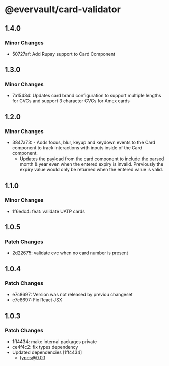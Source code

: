 # @evervault/card-validator

## 1.4.0

### Minor Changes

- 50727af: Add Rupay support to Card Component

## 1.3.0

### Minor Changes

- 7a15434: Updates card brand configuration to support multiple lengths for CVCs and support 3 character CVCs for Amex cards

## 1.2.0

### Minor Changes

- 3847a73: - Adds focus, blur, keyup and keydown events to the Card component to track interactions with inputs inside of the Card component.
  - Updates the payload from the card component to include the parsed month & year even when the entered expiry is invalid. Previously the expiry value would only be returned when the entered value is valid.

## 1.1.0

### Minor Changes

- 1f6edc4: feat: validate UATP cards

## 1.0.5

### Patch Changes

- 2d22675: validate cvc when no card number is present

## 1.0.4

### Patch Changes

- e7c8697: Version was not released by previou changeset
- e7c8697: Fix React JSX

## 1.0.3

### Patch Changes

- 1ff4434: make internal packages private
- ce4f4c2: fix types dependency
- Updated dependencies [1ff4434]
  - types@0.0.1
